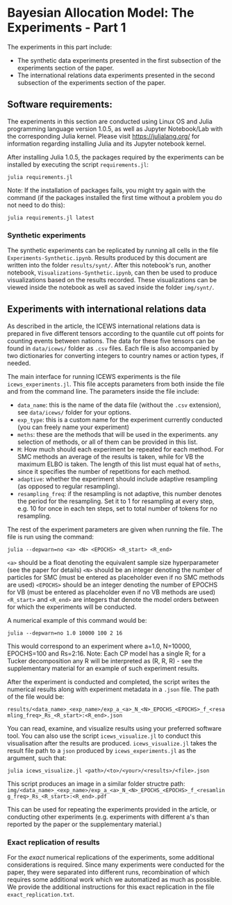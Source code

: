 # Bayesian Allocation Model: The Experiments - Part 1

The experiments in this part include:

- The synthetic data experiments presented in the first subsection of the experiments section of the paper.
- The international relations data experiments presented in the second subsection of the experiments section of the paper.

## Software requirements:

The experiments in this section are conducted using Linux OS and Julia programming language version 1.0.5, as well as Jupyter Notebook/Lab with the corresponding Julia kernel. Please visit https://julialang.org/ for information regarding installing Julia and its Jupyter notebook kernel.

After installing Julia 1.0.5, the packages required by the experiments can be installed by executing the script `requirements.jl`:

`julia requirements.jl`

Note: If the installation of packages fails, you might try again with the command (if the packages installed the first time without a problem you do not need to do this): 

`julia requirements.jl latest`

### Synthetic experiments

The synthetic experiments can be replicated by running all cells in the file `Experiments-Synthetic.ipynb`. Results produced by this document are written into the folder `results/synt/`. After this notebook's run, another notebook, `Visualizations-Synthetic.ipynb`, can then be used to produce visualizations based on the results recorded. These visualizations can be viewed inside the notebook as well as saved inside the folder `img/synt/`.

## Experiments with international relations data

As described in the article, the ICEWS international relations data is prepared in five different tensors according to the quantile cut off points for counting events between nations. The data for these five tensors can be found in `data/icews/` folder as `.csv` files. Each file is also accompanied by two dictionaries for converting integers to country names or action types, if needed.

The main interface for running ICEWS experiments is the file `icews_experiments.jl`. This file accepts parameters from both inside the file and from the command line. The parameters inside the file include:

- `data_name`: this is the name of the data file (without the `.csv` extension), see `data/icews/` folder for your options.
- `exp_type`: this is a custom name for the experiment currently conducted (you can freely name your experiment)
- `meths`: these are the methods that will be used in the experiments. any selection of methods, or all of them can be provided in this list.
- `M`: How much should each experiment be repeated for each method. For SMC methods an average of the results is taken, while for VB the maximum ELBO is taken. The length of this list must equal hat of `meths`, since it specifies the number of repetitions for each method.
- `adaptive`: whether the experiment should include adaptive resampling (as opposed to regular resampling).
- `resampling_freq`: if the resampling is not adaptive, this number denotes the period for the resampling. Set it to 1 for resampling at every step, e.g. 10 for once in each ten steps, set to total number of tokens for no resampling.

The rest of the experiment parameters are given when running the file. The file is run using the command:

`julia --depwarn=no <a> <N> <EPOCHS> <R_start> <R_end>`

`<a>` should be a float denoting the equivalent sample size hyperparameter (see the paper for details)
`<N>` should be an integer denoting the number of particles for SMC (must be entered as placeholder even if no SMC methods are used)
`<EPOCHS>` should be an integer denoting the number of EPOCHS for VB (must be entered as placeholder even if no VB methods are used)
`<R_start>` and `<R_end>` are integers that denote the model orders between for which the experiments will be conducted.

A numerical example of this command would be:

`julia --depwarn=no 1.0 10000 100 2 16`

This would correspond to an experiment where a=1.0, N=10000, EPOCHS=100 and Rs=2:16. Note: Each CP model has a single R; for a Tucker decomposition any R will be interpreted as (R, R, R) - see the supplementary material for an example of such experiment results.

After the experiment is conducted and completed, the script writes the numerical results along with experiment metadata in a `.json` file. The path of the file would be:

`results/<data_name>_<exp_name>/exp_a_<a>_N_<N>_EPOCHS_<EPOCHS>_f_<resamling_freq>_Rs_<R_start>:<R_end>.json`

You can read, examine, and visualize results using your preferred software tool. You can also use the script `icews_visualize.jl` to conduct this visualisation after the results are produced. `icews_visualize.jl` takes the result file path to a `json` produced by `icews_experiments.jl` as the argument, such that:

`julia icews_visualize.jl <path>/<to>/<your>/<results>/<file>.json`

This script produces an image in a similar folder structre path: `img/<data_name>_<exp_name>/exp_a_<a>_N_<N>_EPOCHS_<EPOCHS>_f_<resamling_freq>_Rs_<R_start>:<R_end>.pdf`

This can be used for repeating the experiments provided in the article, or conducting other experiments (e.g. experiments with different a's than reported by the paper or the supplementary material.)

### Exact replication of results

For the _exact_ numerical replications of the experiments, some additional considerations is required. Since many experiments were conducted for the paper, they were separated into different runs, recombination of which requires some additional work which we automatized as much as possible. We provide the additional instructions for this exact replication in the file `exact_replication.txt`.
